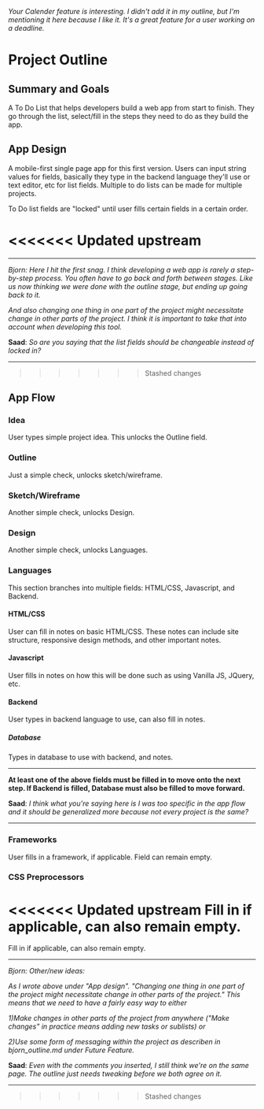 *Your Calender feature is interesting. I didn't add it in my outline, but I'm mentioning it here because I like it. It's a great feature for a user working on a deadline.*


# Project Outline


## Summary and Goals
A To Do List that helps developers build a web app from start to finish. They go through the list, select/fill in the steps they need to do as they build the app.

## App Design
A mobile-first single page app for this first version. Users can input string values for fields, basically they type in the backend language they'll use or text editor, etc for list fields. Multiple to do lists can be made for multiple projects.

To Do list fields are "locked" until user fills certain fields in a certain order.

<<<<<<< Updated upstream
=======
---
*Bjorn: Here I hit the first snag. I think developing a web app is rarely a step-by-step process. You often have to go back and forth between stages. Like us now thinking we were done with the outline stage, but ending up going back to it.*

*And also changing one thing in one part of the project might necessitate change in other parts of the project. I think it is important to take that into account when developing this tool.*

**Saad**: *So are you saying that the list fields should be changeable instead of locked in?*

---

>>>>>>> Stashed changes
## App Flow

### Idea
User types simple project idea. This unlocks the Outline field.

### Outline
Just a simple check, unlocks sketch/wireframe.

### Sketch/Wireframe
Another simple check, unlocks Design.

### Design
Another simple check, unlocks Languages.

### Languages
This section branches into multiple fields: HTML/CSS, Javascript, and Backend.

#### HTML/CSS
User can fill in notes on basic HTML/CSS. These notes can include site structure, responsive design methods, and other important notes.

#### Javascript
User fills in notes on how this will be done such as using Vanilla JS, JQuery, etc.


#### Backend
User types in backend language to use, can also fill in notes.

##### Database
Types in database to use with backend, and notes.

---

**At least one of the above fields must be filled in to move onto the next step. If Backend is filled, Database must also be filled to move forward.**

**Saad**: *I think what you're saying here is I was too specific in the app flow and it should be generalized more because not every project is the same?*

---

### Frameworks
User fills in a framework, if applicable. Field can remain empty.

### CSS Preprocessors
<<<<<<< Updated upstream
Fill in if applicable, can also remain empty.
=======
Fill in if applicable, can also remain empty.

---

*Bjorn: Other/new ideas:*

*As I wrote above under "App design". "Changing one thing in one part of the project might necessitate change in other parts of the project." This means that we need to have a fairly easy way to either*

*1)Make changes in other parts of the project from anywhere ("Make changes" in practice means adding new tasks or sublists) or*

*2)Use some form of messaging within the project as describen in bjorn_outline.md under Future Feature.*

**Saad**: *Even with the comments you inserted, I still think we're on the same page. The outline just needs tweaking before we both agree on it.*

---
>>>>>>> Stashed changes
